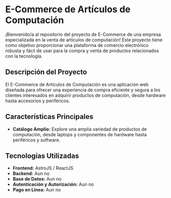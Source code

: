 # E-Commerce de Artículos de Computación

¡Bienvenido/a al repositorio del proyecto de E-Commerce de una empresa especializada en la venta de artículos de computación! Este proyecto tiene como objetivo proporcionar una plataforma de comercio electrónico robusta y fácil de usar para la compra y venta de productos relacionados con la tecnología. 

## Descripción del Proyecto

El E-Commerce de Artículos de Computación es una aplicación web diseñada para ofrecer una experiencia de compra eficiente y segura a los clientes interesados en adquirir productos de computación, desde hardware hasta accesorios y periféricos.

## Características Principales

- **Catálogo Amplio:** Explore una amplia variedad de productos de computación, desde laptops y componentes de hardware hasta periféricos y software.

## Tecnologías Utilizadas

- **Frontend:** AstroJS / ReactJS
- **Backend:** Aun no
- **Base de Datos:** Aun no
- **Autenticación y Autorización:** Aun no
- **Pago en Línea:** Aun no
